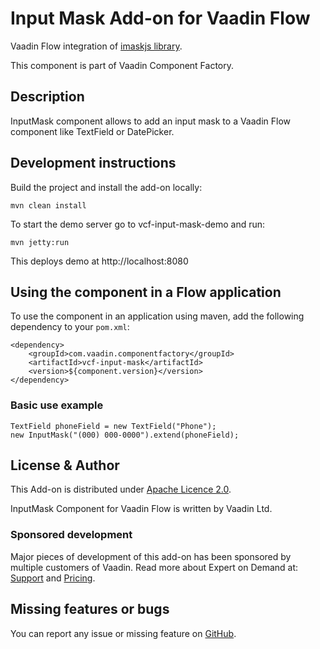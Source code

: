 # Input Mask Add-on for Vaadin Flow

Vaadin Flow integration of [imaskjs library](https://www.npmjs.com/package/imask).

This component is part of Vaadin Component Factory.

## Description

InputMask component allows to add an input mask to a Vaadin Flow component like TextField or DatePicker.

## Development instructions

Build the project and install the add-on locally:
```
mvn clean install
```
To start the demo server go to vcf-input-mask-demo and run:
```
mvn jetty:run
```

This deploys demo at http://localhost:8080

## Using the component in a Flow application
To use the component in an application using maven,
add the following dependency to your `pom.xml`:
```
<dependency>
    <groupId>com.vaadin.componentfactory</groupId>
    <artifactId>vcf-input-mask</artifactId>
    <version>${component.version}</version>
</dependency>
```

### Basic use example
```
TextField phoneField = new TextField("Phone");
new InputMask("(000) 000-0000").extend(phoneField);
```

## License & Author

This Add-on is distributed under [Apache Licence 2.0](https://github.com/vaadin-component-factory/input-mask/blob/main/LICENSE).

InputMask Component for Vaadin Flow is written by Vaadin Ltd.

### Sponsored development
Major pieces of development of this add-on has been sponsored by multiple customers of Vaadin. Read more about Expert on Demand at: [Support](https://vaadin.com/support) and [Pricing](https://vaadin.com/pricing).

## Missing features or bugs
You can report any issue or missing feature on [GitHub](https://github.com/vaadin-component-factory/input-mask/issues).
